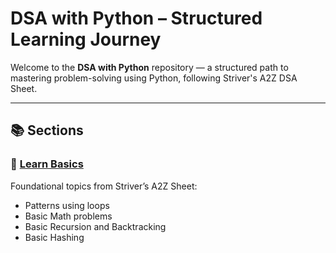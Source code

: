 # DSA with Python – Structured Learning Journey

Welcome to the **DSA with Python** repository — a structured path to mastering problem-solving using Python, following Striver's A2Z DSA Sheet.

---

## 📚 Sections

### 📘 [Learn Basics](./Learn%20Basics)
Foundational topics from Striver’s A2Z Sheet:
- Patterns using loops 
- Basic Math problems
- Basic Recursion and Backtracking
- Basic Hashing
